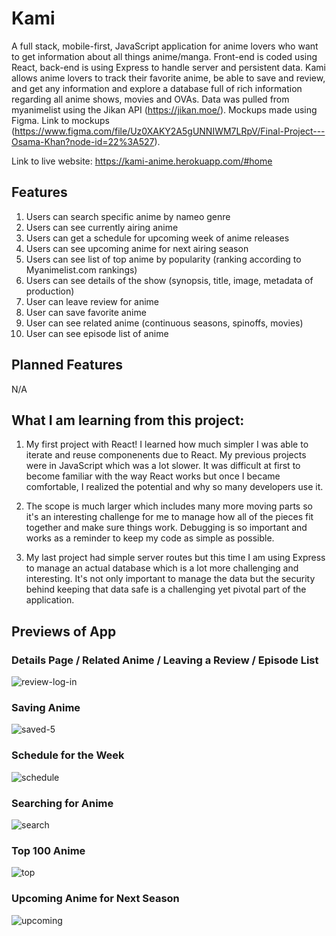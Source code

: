 # Kami

A full stack, mobile-first, JavaScript application for anime lovers who want to get information about all things anime/manga. Front-end is coded using React, back-end is using Express to handle server and persistent data. Kami allows anime lovers to track their favorite anime, be able to save and review, and get any information and explore a database full of rich information regarding all anime shows, movies and OVAs. Data was pulled from myanimelist using the Jikan API (https://jikan.moe/). Mockups made using Figma. Link to mockups (https://www.figma.com/file/Uz0XAKY2A5gUNNIWM7LRpV/Final-Project---Osama-Khan?node-id=22%3A527).

Link to live website: https://kami-anime.herokuapp.com/#home

## Features
1. Users can search specific anime by nameo genre
2. Users can see currently airing anime
3. Users can get a schedule for upcoming week of anime releases
4. Users can see upcoming anime for next airing season
5. Users can see list of top anime by popularity (ranking according to Myanimelist.com rankings)
6. Users can see details of the show (synopsis, title, image, metadata of production)
7. User can leave review for anime
8. User can save favorite anime
9. User can see related anime (continuous seasons, spinoffs, movies)
10. User can see episode list of anime

## Planned Features
N/A

## What I am learning from this project:

1. My first project with React! I learned how much simpler I was able to iterate and reuse componenents due to React. My previous projects were in JavaScript which was a lot slower. It was difficult at first to become familiar with the way React works but once I became comfortable, I realized the potential and why so many developers use it.

2. The scope is much larger which includes many more moving parts so it's an interesting challenge for me to manage how all of the pieces fit together and make sure things work. Debugging is so important and works as a reminder to keep my code as simple as possible.

3. My last project had simple server routes but this time I am using Express to manage an actual database which is a lot more challenging and interesting. It's not only important to manage the data but the security behind keeping that data safe is a challenging yet pivotal part of the application.

## Previews of App

### Details Page / Related Anime / Leaving a Review / Episode List
![review-log-in](https://user-images.githubusercontent.com/63980419/170356427-fb0a8dde-e25f-4952-98c0-65de6e7cac2f.gif)


### Saving Anime
![saved-5](https://user-images.githubusercontent.com/63980419/170356458-8a5996e6-e315-42db-aa6a-da68222780c1.gif)


### Schedule for the Week
![schedule](https://user-images.githubusercontent.com/63980419/170356480-bb0cfa7a-dc2e-45b4-85c0-f35b46aee115.gif)


### Searching for Anime
![search](https://user-images.githubusercontent.com/63980419/170357013-33dd71e8-aad6-4dee-8fc2-5986219ac79e.gif)


### Top 100 Anime
![top](https://user-images.githubusercontent.com/63980419/170356588-f6adb021-a6a7-4ab1-a3a5-5d18e8f84b80.gif)
 </br>

### Upcoming Anime for Next Season
![upcoming](https://user-images.githubusercontent.com/63980419/170356657-629e6bd9-4809-482b-8104-80fdc7a76c18.gif)

